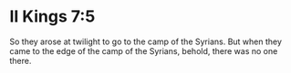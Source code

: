 # II Kings 7:5

So they arose at twilight to go to the camp of the Syrians. But when they came to the edge of the camp of the Syrians, behold, there was no one there.
